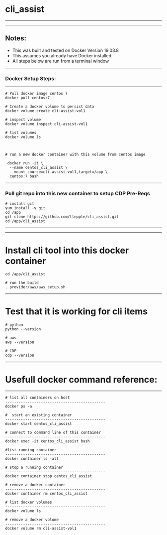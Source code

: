 # cli_assist



---

---

## Notes:
*  This was built and tested on Docker Version 19.03.8
*  This assumes you already have Docker installed.
*  All steps below are run from a terminal window

---

### Docker Setup Steps:

---

```
# Pull docker image centos 7
docker pull centos:7

# Create a docker volume to persist data
docker volume create cli-assist-vol1

# inspect volume
docker volume inspect cli-assist-vol1

# list volumes
docker volume ls



# run a new docker container with this volume from centos image

 docker run -it \
  --name centos_cli_assist \
  --mount source=cli-assist-vol1,target=/app \
  centos:7 bash

```

---

### Pull git repo into this new container to setup CDP Pre-Reqs

```
# install git 
yum install -y git
cd /app
git clone https://github.com/tlepple/cli_assist.git
cd /app/cli_assist
```

---



---

# Install cli tool into this docker container

```
cd /app/cli_assist

# run the build
. provider/aws/aws_setup.sh

```


---
# Test that it is working for cli items

```
# python
python --version

# aws
aws --version

# CDP
cdp --version
```

---

# Usefull docker command reference:

---

```
# list all containers on host
---------------------------------------------
docker ps -a

#  start an existing container
---------------------------------------------
docker start centos_cli_assist

# connect to command line of this container
---------------------------------------------
docker exec -it centos_cli_assist bash

#list running container
---------------------------------------------
docker container ls -all

# stop a running container
---------------------------------------------
docker container stop centos_cli_assist

# remove a docker container
---------------------------------------------
docker container rm centos_cli_assist

# list docker volumes
---------------------------------------------
docker volume ls

# remove a docker volume
---------------------------------------------
docker volume rm cli-assist-vol1


```

